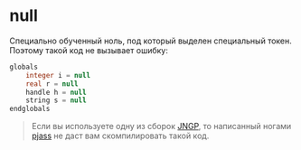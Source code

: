 # null

Специально обученный ноль, под который выделен специальный токен. Поэтому такой код не вызывает ошибку:

```SQL
globals
    integer i = null
    real r = null
    handle h = null
    string s = null
endglobals
```

> Если вы используете одну из сборок [JNGP](https://xgm.guru/p/wc3/jngp-r-updated), то написанный
> ногами [pjass](https://github.com/lep/pjass) не даст вам скомпилировать такой код.
